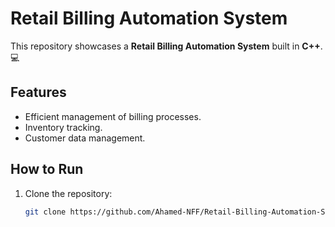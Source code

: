 # Retail Billing Automation System

This repository showcases a **Retail Billing Automation System** built in **C++**. 💻

## Features
- Efficient management of billing processes.
- Inventory tracking.
- Customer data management.

## How to Run
1. Clone the repository:
   ```bash
   git clone https://github.com/Ahamed-NFF/Retail-Billing-Automation-System.git
